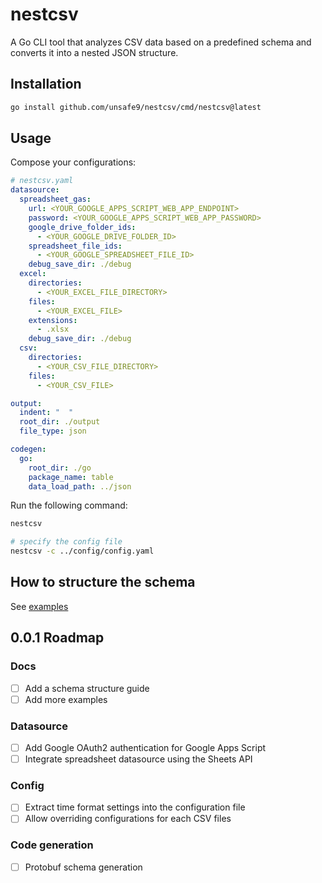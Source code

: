 # nestcsv
A Go CLI tool that analyzes CSV data based on a predefined schema and converts it into a nested JSON structure.

## Installation
```bash
go install github.com/unsafe9/nestcsv/cmd/nestcsv@latest
```

## Usage
Compose your configurations:
```yaml
# nestcsv.yaml
datasource:
  spreadsheet_gas:
    url: <YOUR_GOOGLE_APPS_SCRIPT_WEB_APP_ENDPOINT>
    password: <YOUR_GOOGLE_APPS_SCRIPT_WEB_APP_PASSWORD>
    google_drive_folder_ids:
      - <YOUR_GOOGLE_DRIVE_FOLDER_ID>
    spreadsheet_file_ids:
      - <YOUR_GOOGLE_SPREADSHEET_FILE_ID>
    debug_save_dir: ./debug
  excel:
    directories:
      - <YOUR_EXCEL_FILE_DIRECTORY>
    files:
      - <YOUR_EXCEL_FILE>
    extensions:
      - .xlsx
    debug_save_dir: ./debug
  csv:
    directories:
      - <YOUR_CSV_FILE_DIRECTORY>
    files:
      - <YOUR_CSV_FILE>

output:
  indent: "  "
  root_dir: ./output
  file_type: json

codegen:
  go:
    root_dir: ./go
    package_name: table
    data_load_path: ../json
```

Run the following command:
```bash
nestcsv

# specify the config file
nestcsv -c ../config/config.yaml
```

## How to structure the schema
See [examples](./examples)

## 0.0.1 Roadmap
### Docs
- [ ] Add a schema structure guide
- [ ] Add more examples
### Datasource
- [ ] Add Google OAuth2 authentication for Google Apps Script
- [ ] Integrate spreadsheet datasource using the Sheets API
### Config
- [ ] Extract time format settings into the configuration file
- [ ] Allow overriding configurations for each CSV files
### Code generation
- [ ] Protobuf schema generation

